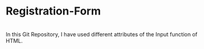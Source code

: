 # Registration-Form
<br>
In this Git Repository, I have used different attributes of the Input function of HTML.
